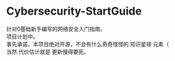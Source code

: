 # Cybersecurity-StartGuide
针对0基础新手编写的网络安全入门指南。  
项目计划中。  
事先承诺，本项目绝对开源，不会有什么奇奇怪怪的 知识星球 元素（  
当然 代价估计就是 更新慢得要死。  
